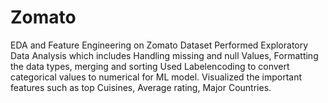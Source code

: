 # Zomato
EDA and Feature Engineering on Zomato Dataset
Performed Exploratory Data Analysis which includes Handling missing and null Values, Formatting the data types, merging and sorting
Used Labelencoding to convert categorical values to numerical for ML model.
Visualized the important features such as top Cuisines, Average rating, Major Countries.
